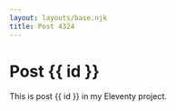 ```yaml
---
layout: layouts/base.njk
title: Post 4324
---
```


# Post {{ id }}

This is post {{ id }} in my Eleventy project.
